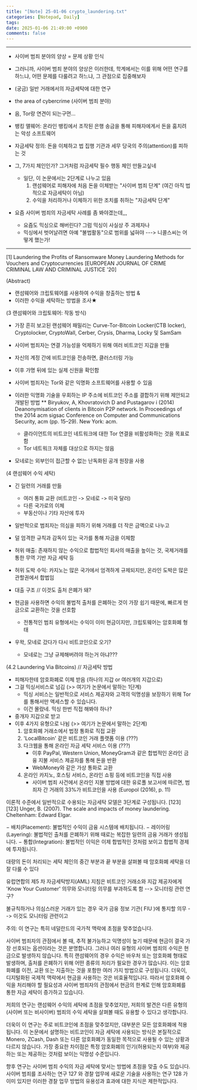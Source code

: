 ```yaml
---
title: "[Note] 25-01-06 crypto_laundering.txt"
categories: [Notepad, Daily]
tags: 
date: 2025-01-06 21:49:00 +0900
comments: false
---
```

---

* 사이버 범죄 분야의 양상 = 문제 상황 인식
* 그러니까, 사이버 범죄 분야의 양상은 이러한데, 학계에서는 이를 위해 어떤 연구를 하느냐, 어떤 문제를 다룰려고 하느냐, 그 관점으로 집중해보자

* (궁금) 일반 거래에서의 자금세탁에 대한 연구
* the area of cybercrime (사이버 범죄 분야)
* 음, Tor랑 연견이 되는구먼...

* 뱅킹 맬웨어: 온라인 뱅킹에서 조작된 은행 송금을 통해 피해자에게서 돈을 훔치려는 악성 소프트웨어
* 자금세탁 정의: 돈을 이체하고 법 집행 기관과 세무 당국의 주의(attention)를 피하는 것

* 그, 7가지 체인인가? 그거처럼 자금세탁 필수 행동 체인 만들고싶네
	* 일단, 이 논문에서는 2단계로 나누고 있음
		1) 랜섬웨어로 피해자에 처음 돈을 이체받는 "사이버 범죄 단계" (여긴 아직 법적으로 자금세탁이 아님)
		2) 수익을 처리하거나 이체하기 위한 조치를 취하는 "자금세탁 단계"

* 요즘 사이버 범죄의 자금세탁 사례를 좀 봐야겠는데,,,
	* 요즘도 믹싱으로 해버린다? 그럼 믹싱이 사실상 주 과제자나
	* 믹싱에서 벗어날려면 아예 "불법활동"으로 범위를 넓혀야 ---> 니콜스씨는 어떻게 했는가!

____________________________________________________________________________

[1] Laundering the Profits of Ransomware Money Laundering Methods for Vouchers and Cryptocurrencies [EUROPEAN JOURNAL OF CRIME CRIMINAL LAW AND CRIMINAL JUSTICE '20]


(Abstract)
- 랜섬웨어와 크립토웨어를 사용하여 수익을 창출하는 방법 &
- 이러한 수익을 세탁하는 방법을 조사★


(3 랜섬웨어와 크립토웨어: 작동 방식)
- 가장 흔히 보고된 랜섬웨어 패밀리는
 Curve-Tor-Bitcoin Locker(CTB locker), Cryptolocker, CryptoWall, Cerber, Crysis, Dharma, Locky 및 SamSam

- 사이버 범죄자는 연결 가능성을 억제하기 위해 여러 비트코인 ​​지갑을 만듦
- 자신의 계정 간에 비트코인을 전송하면,  클러스터링 가능
- 이후 가명 뒤에 있는 실제 신원을 확인함
- 사이버 범죄자는 Tor와 같은 익명화 소프트웨어를 사용할 수 있음
- 이러한 익명화 기술을 우회하는 IP 주소에 비트코인 ​​주소를 결합하기 위해 제안되고 개발된 방법
** Biryukov, A, Khovratovich D and Pustagarov i (2014) Deanonymisation of clients in Bitcoin P2P network. In Proceedings of the 2014 acm sigsac Conference on Computer and Communications Security, acm (pp. 15–29). New York: acm.
	- 클라이언트의 비트코인 ​​네트워크에 대한 Tor 연결을 비활성화하는 것을 목표로 함
	-  Tor 네트워크 자체를 대상으로 하지는 않음
- 모네로는 외부인이 접근할 수 없는 난독화된 공개 원장을 사용



(4 랜섬웨어 수익 세탁)
- 긴 일련의 거래를 만듦
	- 여러 통화 교환 (비트코인 -> 모네로 -> 미국 달러)
	- 다른 국가로의 이체
	- 부동산이나 기타 자산에 투자
- 일반적으로 범죄자는 의심을 피하기 위해 거래를 더 작은 금액으로 나누고 
- 덜 엄격한 규칙과 감독이 있는 국가를 통해 자금을 이체함


- 허위 매출: 존재하지 않는 수익으로 합법적인 회사의 매출을 높이는 것, 국제거래를 통한 무역 기반 자금 세탁 등
- 허위 도박 수익: 카지노는 많은 국가에서 엄격하게 규제되지만, 온라인 도박은 많은 관할권에서 합법임
- 대출 구조 // 이것도 출처 은폐가 돼?

- 현금을 사용하면 수익의 불법적 출처를 은폐하는 것이 가장 쉽기 때문에, 빠르게 현금으로 교환하는 것을 선호함
	- 전통적인 범죄 유형에서는 수익이 이미 현금이지만, 크립토웨어는 암호화폐 형태

- 우왁, 모네로 갔다가 다시 비트코인으로 오기?
	- 모네로는 그냥 규제해버려야 하는거 아냐???


(4.2 Laundering Via Bitcoins) // 자금세탁 방법
- 피해자한테 암호화폐로 이체 받음 (하나의 지갑 or 여러개의 지갑으로)
- 그걸 믹싱서비스로 넘김 (>> 여기가 논문에서 말하는 1단계)
	- 믹싱 서비스는 일반적으로 서비스 제공자와 고객의 익명성을 보장하기 위해 Tor를 통해서만 액세스할 수 있습니다.
	- 이건 몰랐네. 믹싱 한번 직접 해봐야 하나?
- 중개자 지갑으로 받고
- 이후 4가지 유형으로 나뉨 (>> 여기가 논문에서 말하는 2단계)
	1) 암호화폐 거래소에서 법정 통화로 직접 교환
	2) 'LocalBitcoin' 같은 비트코인 거래 플랫폼 이용 (???)
	3) 다크웹을 통해 온라인 자금 세탁 서비스 이용 (???)
		- 이후 PayPal, Western Union, MoneyGram과 같은 합법적인 온라인 금융 지불 서비스 제공자를 통해 돈을 반환
		- WebMoney와 같은 가상 통화로 교환
	4) 온라인 카지노, 호스팅 서비스, 온라인 쇼핑 등에 비트코인을 직접 사용
		- 사이버 범죄 사건에서 온라인 지불 방법에 대한 유로폴 보고서에 따르면, 범죄자 간 거래의 33%가 비트코인을 사용 (Europol (2016), p. 11)


이론적 수준에서 일반적으로 수용되는 자금세탁 모델은 3단계로 구성됩니다. [123]
	[123] Unger, B. (2007). The scale and impacts of money laundering. Cheltenham: Edward Elgar.

− 배치(Placement): 불법적인 수익이 금융 시스템에 배치됩니다.
− 레이어링(Layering): 불법적인 출처를 은폐하기 위해 때로는 복잡한 일련의 금융 거래가 생성됩니다.
− 통합(Integration): 불법적인 이익은 이제 합법적인 것처럼 보이고 합법적 경제에 투자됩니다.



대량의 돈이 처리되는 세탁 체인의 중간 부분과 끝 부분을 살펴볼 때 암호화폐 세탁을 더 잘 다룰 수 있다



유럽연합의 제5 차 자금세탁방지(AML) 지침은 비트코인 ​​거래소와 지갑 제공자에게 'Know Your Customer' 의무와 모니터링 의무를 부과하도록 함
	--> 모니터링 관련 연구?

불규칙하거나 의심스러운 거래가 있는 경우 국가 금융 정보 기관( FIU )에 통지할 의무
	--> 이것도 모니터링 관련이고



주의: 이 연구는 특히 네덜란드의 국가적 맥락에 초점을 맞추었습니다.


사이버 범죄자의 관점에서 볼 때, 추적 불가능하고 익명성이 높기 때문에 현금이 결국 가장 선호되는 옵션이라는 것은 분명합니다. 
그러나 여러 유형의 사이버 범죄의 수익은 현금으로 발생하지 않습니다. 
특히 랜섬웨어의 경우 수익은 바우처 또는 암호화폐 형태로 발생하며, 출처를 은폐하기 위해 어떤 종류의 처리가 필요한 경우가 많습니다.
이는 암호화폐를 이전, 교환 또는 지출하는 것을 포함한 여러 가지 방법으로 구성됩니다. 
더욱이, 디지털화된 국제적 맥락에서 현금을 사용하는 것은 비효율적입니다.
따라서 암호화폐 수익을 처리해야 할 필요성과 사이버 범죄자의 관점에서 현금의 한계로 인해 암호화폐를 통한 자금 세탁이 증가하고 있습니다. 

저희의 연구는 랜섬웨어 수익의 세탁에 초점을 맞추었지만, 저희의 발견은 다른 유형의 (사이버 또는 비사이버) 범죄의 수익 세탁을 살펴볼 때도 유용할 수 있다고 생각합니다.

더욱이 이 연구는 주로 비트코인에 초점을 맞추었지만, 대부분은 모든 암호화폐에 적용됩니다. 이 논문에서 설명하는 비트코인이 자금 세탁에 사용되는 방식은 본질적으로 Monero, ZCash, Dash 또는 다른 암호화폐가 동일한 목적으로 사용될 수 있는 상황과 다르지 않습니다. 가장 중요한 차이점은 특정 암호화폐의 인기(허용되는지 여부)와 제공하는 또는 제공하는 것처럼 보이는 익명성 수준입니다.


향후 연구는 사이버 범죄 수익의 자금 세탁에 맞서는 방법에 초점을 맞출 수도 있습니다. 사이버 범죄를 조사하는 연구 127 와 경찰 업무에 새로운 기술을 사용하는 연구 128 가 이미 있지만 이러한 경찰 업무 방법의 유용성과 효과에 대한 지식은 제한적입니다.









